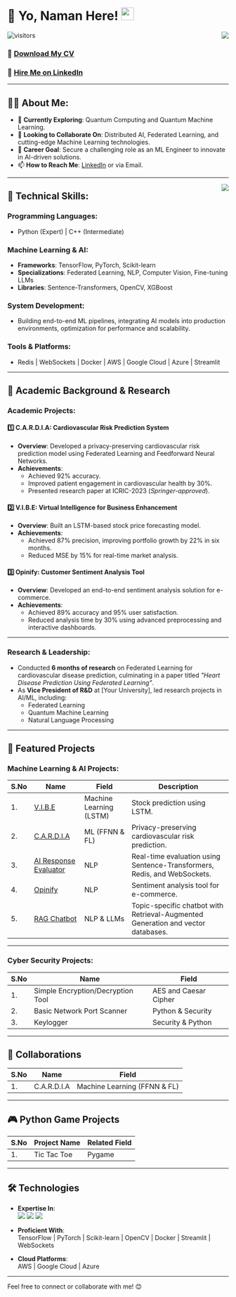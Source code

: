# 👋 Yo, Naman Here! <img src="https://github.com/TheDudeThatCode/TheDudeThatCode/blob/master/Assets/Hi.gif" width="29">

<!-- Statistics -->
<img align="right" src="https://github-readme-stats.vercel.app/api?username=NamanVSrivastav&theme=light&show_icons=true&count_private=true">

![visitors](https://visitor-badge.laobi.icu/badge?page_id=NamanVSrivastav.NamanVSrivastav)

### 📝 [Download My CV]([https://drive.google.com/file/d/1h_pCRNvDswzNaFsnCUYAv0ly5ihZYn2U/view?usp=drive_link](https://drive.google.com/file/d/1RJB9fmUQshp9frbpnyAS7Y161oX_yIip/view?usp=drive_link))  
### 💼 [Hire Me on LinkedIn](https://www.linkedin.com/in/namanvsrivatav/)  

---

## 👨‍💻 About Me:

- 🌱 **Currently Exploring**: Quantum Computing and Quantum Machine Learning.  
- 🤝 **Looking to Collaborate On**: Distributed AI, Federated Learning, and cutting-edge Machine Learning technologies.  
- 🎯 **Career Goal**: Secure a challenging role as an ML Engineer to innovate in AI-driven solutions.  
- 📫 **How to Reach Me**: [LinkedIn](https://www.linkedin.com/in/namanvsrivatav/) or via Email.  

---

<img align="right" src="https://github-readme-stats.vercel.app/api/top-langs/?username=NamanVSrivastav&layout=compact&theme=light">

## 🔑 Technical Skills:

### Programming Languages:
- Python (Expert) | C++ (Intermediate)

### Machine Learning & AI:
- **Frameworks**: TensorFlow, PyTorch, Scikit-learn
- **Specializations**: Federated Learning, NLP, Computer Vision, Fine-tuning LLMs
- **Libraries**: Sentence-Transformers, OpenCV, XGBoost

### System Development:
- Building end-to-end ML pipelines, integrating AI models into production environments, optimization for performance and scalability.

### Tools & Platforms:
- Redis | WebSockets | Docker | AWS | Google Cloud | Azure | Streamlit

---

## 🌟 Academic Background & Research

### Academic Projects:

#### 1️⃣ **C.A.R.D.I.A: Cardiovascular Risk Prediction System**
- **Overview**: Developed a privacy-preserving cardiovascular risk prediction model using Federated Learning and Feedforward Neural Networks.
- **Achievements**:  
  - Achieved 92% accuracy.  
  - Improved patient engagement in cardiovascular health by 30%.  
  - Presented research paper at ICRIC-2023 (*Springer-approved*).

#### 2️⃣ **V.I.B.E: Virtual Intelligence for Business Enhancement**
- **Overview**: Built an LSTM-based stock price forecasting model.
- **Achievements**:  
  - Achieved 87% precision, improving portfolio growth by 22% in six months.  
  - Reduced MSE by 15% for real-time market analysis.

#### 3️⃣ **Opinify: Customer Sentiment Analysis Tool**
- **Overview**: Developed an end-to-end sentiment analysis solution for e-commerce.
- **Achievements**:  
  - Achieved 89% accuracy and 95% user satisfaction.  
  - Reduced analysis time by 30% using advanced preprocessing and interactive dashboards.

---

### Research & Leadership:

- Conducted **6 months of research** on Federated Learning for cardiovascular disease prediction, culminating in a paper titled *"Heart Disease Prediction Using Federated Learning"*.
- As **Vice President of R&D** at [Your University], led research projects in AI/ML, including:  
  - Federated Learning  
  - Quantum Machine Learning  
  - Natural Language Processing  

---

## 🚀 Featured Projects

### Machine Learning & AI Projects:

| S.No | Name | Field | Description |
|------|------|-------|-------------|
| 1. | [V.I.B.E](https://github.com/NamanVSrivastav/V.I.B.E) | Machine Learning (LSTM) | Stock prediction using LSTM. |
| 2. | [C.A.R.D.I.A](https://github.com/NamanVSrivastav/C.A.R.D.I.A) | ML (FFNN & FL) | Privacy-preserving cardiovascular risk prediction. |
| 3. | [AI Response Evaluator](https://github.com/NamanVSrivastav/AI_Response_Evaluator) | NLP | Real-time evaluation using Sentence-Transformers, Redis, and WebSockets. |
| 4. | [Opinify](https://github.com/NamanVSrivastav/Opinify) | NLP | Sentiment analysis tool for e-commerce. |
| 5. | [RAG Chatbot](https://github.com/NamanVSrivastav/RAG-Chatbot) | NLP & LLMs | Topic-specific chatbot with Retrieval-Augmented Generation and vector databases. |

---

### Cyber Security Projects:

| S.No | Name | Field |
|------|------|-------|
| 1. | Simple Encryption/Decryption Tool | AES and Caesar Cipher |
| 2. | Basic Network Port Scanner | Python & Security |
| 3. | Keylogger | Security & Python |

---

## 🧩 Collaborations

| S.No | Name | Field |
|------|------|-------|
| 1. | C.A.R.D.I.A | Machine Learning (FFNN & FL) |

---

## 🎮 Python Game Projects

| S.No | Project Name | Related Field |
|------|--------------|---------------|
| 1. | Tic Tac Toe | Pygame |

---

## 🛠️ Technologies

- **Expertise In**:  
  <img src="https://img.shields.io/badge/Python-FFD43B?style=for-the-badge&logo=python&logoColor=blue"> <img src="https://img.shields.io/badge/Machine_Learning-F05032?style=for-the-badge&logo=AI&logoColor=white"> <img src="https://img.shields.io/badge/DSA-100000?style=for-the-badge&logo=DSA&logoColor=white">

- **Proficient With**:  
  TensorFlow | PyTorch | Scikit-learn | OpenCV | Docker | Streamlit | WebSockets

- **Cloud Platforms**:  
  AWS | Google Cloud | Azure

---

Feel free to connect or collaborate with me! 😊

